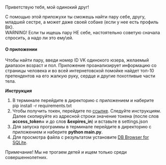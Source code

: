 Приветствую тебя, мой одинокий друг!

С помощью этой приложухи ты сможешь найти пару себе, другу, младшей сестре, а может даже своей собаке (если у нее есть профиль ВК).  
WARNING! Если ты ищешь пару НЕ себе, настоятельно советую сначала спросить, а надо ли это ему\ей. 
 
#### О приложении
Чтобы найти пару, введи номер ID VK одинокого юзера, желаемый диапазон возраст и пол. 
Приложение проанализирует информацию со страницы человека и во всей интернетовской помойке найдет топ-10 претендентов на его жалкую руку, сердце и другие похотливые части тела.

***Инструкция***
1. В терминале перейдите в директорию с приложением и наберите pip install -r requirements.txt
2. Чтобы получить токен, перейдите по [ссылке](https://oauth.vk.com/authorize?client_id=7487493&display=page&redirect_uri=https://oauth.vk.com/blank.html&scope=friends&response_type=token&v=5.52).
Следуйте инструкциям. 
Далее скопируйте из адресной строки значение токена (после слов **access_token=** и до слов **&expires_in**) и вставьте в settings.json
3. Для запуска программы в терминале перейдите в директорию с приложением и наберите **python main.py**.  
4. Для просмотра файла с результатом установите [DB Browser for SQLite](https://sqlitebrowser.org/).  

Примечание! Мы не трогаем детей и ищем только среди совершеннолетних. 
    
